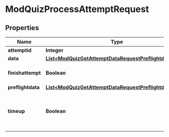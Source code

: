 

# ModQuizProcessAttemptRequest


## Properties

| Name | Type | Description | Notes |
|------------ | ------------- | ------------- | -------------|
|**attemptid** | **Integer** | attempt id |  |
|**data** | [**List&lt;ModQuizGetAttemptDataRequestPreflightdataInner&gt;**](ModQuizGetAttemptDataRequestPreflightdataInner.md) |  |  [optional] |
|**finishattempt** | **Boolean** | whether to finish or not the attempt |  [optional] |
|**preflightdata** | [**List&lt;ModQuizGetAttemptDataRequestPreflightdataInner&gt;**](ModQuizGetAttemptDataRequestPreflightdataInner.md) |  |  [optional] |
|**timeup** | **Boolean** | whether the WS was called by a timer when the time is up |  [optional] |



